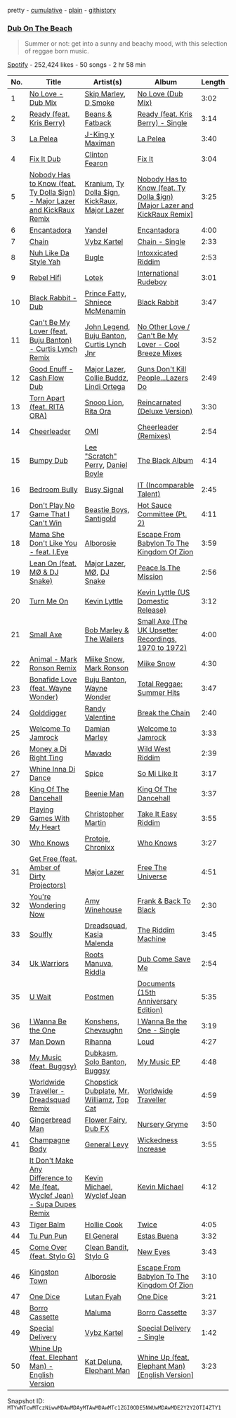 pretty - [cumulative](/playlists/cumulative/37i9dQZF1DX6u62UVrRdZV.md) - [plain](/playlists/plain/37i9dQZF1DX6u62UVrRdZV) - [githistory](https://github.githistory.xyz/mackorone/spotify-playlist-archive/blob/main/playlists/plain/37i9dQZF1DX6u62UVrRdZV)

### [Dub On The Beach](https://open.spotify.com/playlist/37i9dQZF1DX6u62UVrRdZV)

> Summer or not: get into a sunny and beachy mood, with this selection of reggae born music.

[Spotify](https://open.spotify.com/user/spotify) - 252,424 likes - 50 songs - 2 hr 58 min

| No. | Title | Artist(s) | Album | Length |
|---|---|---|---|---|
| 1 | [No Love \- Dub Mix](https://open.spotify.com/track/4v9X4S3v1Dq00DnmoRIvqt) | [Skip Marley](https://open.spotify.com/artist/4ryoUS0W8qXokfMxrlJt6O), [D Smoke](https://open.spotify.com/artist/23rK0hajv5ix2yPM4IIgOo) | [No Love \(Dub Mix\)](https://open.spotify.com/album/3EM9a22PVcqVBhQt3OgJ94) | 3:02 |
| 2 | [Ready \(feat\. Kris Berry\)](https://open.spotify.com/track/67fTgg4Bs8WORRw17w3DMk) | [Beans & Fatback](https://open.spotify.com/artist/1TaMcPraHVa4y6mcPoYXgT) | [Ready \(feat\. Kris Berry\) \- Single](https://open.spotify.com/album/5bIZo253jDn2O1b7Evskvg) | 3:14 |
| 3 | [La Pelea](https://open.spotify.com/track/1ibTjlZgMLH4xgPX45Zn8f) | [J\-King y Maximan](https://open.spotify.com/artist/6UBb8ZUUyarsyod6snflAR) | [La Pelea](https://open.spotify.com/album/1VbKGjtvQQvFApDSs95oau) | 3:40 |
| 4 | [Fix It Dub](https://open.spotify.com/track/71shbpJhdVa8lZqTlmMQBR) | [Clinton Fearon](https://open.spotify.com/artist/2mSiPzmzBCGS7p6tEuRuTd) | [Fix It](https://open.spotify.com/album/0UIcpuZ7MGsGOSzv5RFB2p) | 3:04 |
| 5 | [Nobody Has to Know \(feat\. Ty Dolla $ign\) \- Major Lazer and KickRaux Remix](https://open.spotify.com/track/2Z2Rv9B844NrWdDKp2EyEk) | [Kranium](https://open.spotify.com/artist/1LKo6ZA3RNvKtLa6zDu32S), [Ty Dolla $ign](https://open.spotify.com/artist/7c0XG5cIJTrrAgEC3ULPiq), [KickRaux](https://open.spotify.com/artist/2FcAOdmnKyfpUot6B5LHLg), [Major Lazer](https://open.spotify.com/artist/738wLrAtLtCtFOLvQBXOXp) | [Nobody Has to Know \(feat\. Ty Dolla $ign\) \[Major Lazer and KickRaux Remix\]](https://open.spotify.com/album/1jVHm145k6XwQ7xXu6gjM9) | 3:25 |
| 6 | [Encantadora](https://open.spotify.com/track/6orQZTTBvgRem8OZFbDYdT) | [Yandel](https://open.spotify.com/artist/0eHQ9o50hj6ZDNBt6Ys1sD) | [Encantadora](https://open.spotify.com/album/6bJjsCrj1eQzNYne6csW0X) | 4:00 |
| 7 | [Chain](https://open.spotify.com/track/6exM77JuqVZq4XS8X8ABSj) | [Vybz Kartel](https://open.spotify.com/artist/2NUz5P42WqkxilbI8ocN76) | [Chain \- Single](https://open.spotify.com/album/352HXB9YSY1oNUuOOXl7te) | 2:33 |
| 8 | [Nuh Like Da Style Yah](https://open.spotify.com/track/416YHT0G6hBwIyOy2VHvhD) | [Bugle](https://open.spotify.com/artist/4J51t1ZO7ed5qgsXmz9VXM) | [Intoxxicated Riddim](https://open.spotify.com/album/6k4klVFmLA2pEQBGw74yLP) | 2:53 |
| 9 | [Rebel Hifi](https://open.spotify.com/track/7fTma0ZJ0Q4tkLtnHF11fG) | [Lotek](https://open.spotify.com/artist/1Ne5E79pl0FLsaSX5nML1s) | [International Rudeboy](https://open.spotify.com/album/2QFihdYpFML3s2Sl8JlP2T) | 3:01 |
| 10 | [Black Rabbit \- Dub](https://open.spotify.com/track/50h7ajX4uBhEX7VUWvtCbW) | [Prince Fatty](https://open.spotify.com/artist/2KQRgrZISaDwQNpiLUTAnr), [Shniece McMenamin](https://open.spotify.com/artist/44odrjJUepZctaUDynBx8E) | [Black Rabbit](https://open.spotify.com/album/2gOOQoStPsBOzHB4QhQfOM) | 3:47 |
| 11 | [Can't Be My Lover \(feat\. Buju Banton\) \- Curtis Lynch Remix](https://open.spotify.com/track/20jlpY83jcnJcyecYVory3) | [John Legend](https://open.spotify.com/artist/5y2Xq6xcjJb2jVM54GHK3t), [Buju Banton](https://open.spotify.com/artist/4wLAjfeqAsV66AocWNcowA), [Curtis Lynch Jnr](https://open.spotify.com/artist/1HELExvEQsGejylizKZA5Z) | [No Other Love / Can't Be My Lover \- Cool Breeze Mixes](https://open.spotify.com/album/4pvva5MVnN39KR6EAMhElK) | 3:52 |
| 12 | [Good Enuff \- Cash Flow Dub](https://open.spotify.com/track/219czERofO0VNx1WIgsw3l) | [Major Lazer](https://open.spotify.com/artist/738wLrAtLtCtFOLvQBXOXp), [Collie Buddz](https://open.spotify.com/artist/5Ayl2bJtN5mdCsxZoxs9n1), [Lindi Ortega](https://open.spotify.com/artist/0F8GZ29QxpnfOZvM25l7tJ) | [Guns Don't Kill People...Lazers Do](https://open.spotify.com/album/6ZqhmrXfavffKqZiip0cGM) | 2:49 |
| 13 | [Torn Apart \(feat\. RITA ORA\)](https://open.spotify.com/track/6Lxb7Czakx4SFsOaZa3qvE) | [Snoop Lion](https://open.spotify.com/artist/4RxUeUyMaEe2T5tvULq5j0), [Rita Ora](https://open.spotify.com/artist/5CCwRZC6euC8Odo6y9X8jr) | [Reincarnated \(Deluxe Version\)](https://open.spotify.com/album/5q4CMxHUBPn11UG6uYX26m) | 3:30 |
| 14 | [Cheerleader](https://open.spotify.com/track/5ByIHT8s38diBQf6dkEWbt) | [OMI](https://open.spotify.com/artist/5MouCg6ta7zAxsfMEbc1uh) | [Cheerleader \(Remixes\)](https://open.spotify.com/album/5I3nqfitvWj6F5MAwAsZo4) | 2:54 |
| 15 | [Bumpy Dub](https://open.spotify.com/track/131KcLSzomCoCPAKTQAGCI) | [Lee "Scratch" Perry](https://open.spotify.com/artist/1TsG4AumsMt1Tcq2nHpov9), [Daniel Boyle](https://open.spotify.com/artist/1xFOkcHacBBvt32D5jMUfQ) | [The Black Album](https://open.spotify.com/album/20qoMFB3XcP9vHI27EwWnn) | 4:14 |
| 16 | [Bedroom Bully](https://open.spotify.com/track/3KiVsbXehlQmO8ob18EL6B) | [Busy Signal](https://open.spotify.com/artist/4RfTXjK9aiiIKDaKUHpL57) | [IT \(Incomparable Talent\)](https://open.spotify.com/album/0L0sXJEat24OuHrAFRyBqd) | 2:45 |
| 17 | [Don't Play No Game That I Can't Win](https://open.spotify.com/track/1Emrs7nn0qSeoCzSRApiFK) | [Beastie Boys](https://open.spotify.com/artist/03r4iKL2g2442PT9n2UKsx), [Santigold](https://open.spotify.com/artist/6Jrxnp0JgqmeUX1veU591p) | [Hot Sauce Committee \(Pt\. 2\)](https://open.spotify.com/album/4ZdM8DkKgfTCz8e0wJk9CX) | 4:11 |
| 18 | [Mama She Don't Like You \- feat\. I.Eye](https://open.spotify.com/track/2LfjfCgBzafdPlBtmUlKev) | [Alborosie](https://open.spotify.com/artist/78u1jLVBjPSXQVmHBV43yG) | [Escape From Babylon To The Kingdom Of Zion](https://open.spotify.com/album/4x1pz0J3wbz4KWOjk1MCrf) | 3:59 |
| 19 | [Lean On \(feat\. MØ & DJ Snake\)](https://open.spotify.com/track/4WjH9Bzt3kx7z8kl0awxh4) | [Major Lazer](https://open.spotify.com/artist/738wLrAtLtCtFOLvQBXOXp), [MØ](https://open.spotify.com/artist/0bdfiayQAKewqEvaU6rXCv), [DJ Snake](https://open.spotify.com/artist/540vIaP2JwjQb9dm3aArA4) | [Peace Is The Mission](https://open.spotify.com/album/2XBnxKeRZi76u2iyGcMych) | 2:56 |
| 20 | [Turn Me On](https://open.spotify.com/track/0BBOLOV5JntPL3341swIre) | [Kevin Lyttle](https://open.spotify.com/artist/1GaBsp1ICIp1e6udgE7fba) | [Kevin Lyttle \(US Domestic Release\)](https://open.spotify.com/album/0OWwtYwEZFMquSeHGNv3cw) | 3:12 |
| 21 | [Small Axe](https://open.spotify.com/track/3rv2jT77RT99OSidcW4oqD) | [Bob Marley & The Wailers](https://open.spotify.com/artist/2QsynagSdAqZj3U9HgDzjD) | [Small Axe \(The UK Upsetter Recordings, 1970 to 1972\)](https://open.spotify.com/album/5DLIifM0yCS6r5pi69xyid) | 4:00 |
| 22 | [Animal \- Mark Ronson Remix](https://open.spotify.com/track/3Nbgpc2ooFHtkCT9ZLRFXg) | [Miike Snow](https://open.spotify.com/artist/4l1cKWYW591xnwEGxpUg3J), [Mark Ronson](https://open.spotify.com/artist/3hv9jJF3adDNsBSIQDqcjp) | [Miike Snow](https://open.spotify.com/album/1AMTbO4k2kPRAn6udg9qJz) | 4:30 |
| 23 | [Bonafide Love \(feat\. Wayne Wonder\)](https://open.spotify.com/track/5J4u57jUykQJSTzHeCgRYH) | [Buju Banton](https://open.spotify.com/artist/4wLAjfeqAsV66AocWNcowA), [Wayne Wonder](https://open.spotify.com/artist/3kc5AFnL1TQQdNaMdSW2UO) | [Total Reggae: Summer Hits](https://open.spotify.com/album/57SG08WoZOKoxvf0w01GG4) | 3:47 |
| 24 | [Golddigger](https://open.spotify.com/track/6r1rqsRvf8WOHv0MtJAXJ2) | [Randy Valentine](https://open.spotify.com/artist/6qPjo0iKI9TQoc4vlCzYk1) | [Break the Chain](https://open.spotify.com/album/1VkofCI3bwDYkrhVAC2XDS) | 2:40 |
| 25 | [Welcome To Jamrock](https://open.spotify.com/track/2e5Vm6VvdlTzuNcRSikeU6) | [Damian Marley](https://open.spotify.com/artist/3QJzdZJYIAcoET1GcfpNGi) | [Welcome to Jamrock](https://open.spotify.com/album/1jL9mDhM5cMAwJD9brYyW5) | 3:33 |
| 26 | [Money a Di Right Ting](https://open.spotify.com/track/7wR0eLbYxDJ7lCPb69NdyI) | [Mavado](https://open.spotify.com/artist/0eezS9KmhdjGN436RdTIXu) | [Wild West Riddim](https://open.spotify.com/album/5NSNhYTKD6D4nskSGDICU2) | 2:39 |
| 27 | [Whine Inna Di Dance](https://open.spotify.com/track/2g4vV2MuniWj3wqc2Wr8GO) | [Spice](https://open.spotify.com/artist/0wEvWMQRqaXcgnrZv6KtyL) | [So Mi Like It](https://open.spotify.com/album/3VsPJKD7uZPIYB4SNGeLRt) | 3:17 |
| 28 | [King Of The Dancehall](https://open.spotify.com/track/6UFFuz7mqMF39rnyVi7IJG) | [Beenie Man](https://open.spotify.com/artist/4L3GTE04bW5N7azA9QPhjA) | [King Of The Dancehall](https://open.spotify.com/album/3JKNBYlQcjxSPyLkZq0bU0) | 3:37 |
| 29 | [Playing Games With My Heart](https://open.spotify.com/track/2AWXvbEbadUGqiv2j9feJM) | [Christopher Martin](https://open.spotify.com/artist/3dXC1YPbnQPsfHPVkm1ipj) | [Take It Easy Riddim](https://open.spotify.com/album/0TqFhExMlnbaroKXraK06c) | 3:55 |
| 30 | [Who Knows](https://open.spotify.com/track/7Hq8cSsjf2iQPDM8UXMOpE) | [Protoje](https://open.spotify.com/artist/7BGR8y1VZAWK2oR4zD9COr), [Chronixx](https://open.spotify.com/artist/2oZcMYiKpjaA2Et5mU3RPP) | [Who Knows](https://open.spotify.com/album/7Amyr3FgAp7ajD9lJZF62u) | 3:27 |
| 31 | [Get Free \(feat\. Amber of Dirty Projectors\)](https://open.spotify.com/track/3ImoG3mDx8nadslaZeXEXK) | [Major Lazer](https://open.spotify.com/artist/738wLrAtLtCtFOLvQBXOXp) | [Free The Universe](https://open.spotify.com/album/0YCQXNvumvaKzCOJT8tLwA) | 4:51 |
| 32 | [You're Wondering Now](https://open.spotify.com/track/0rYqYwP8zLQ4Xr9pYZtPXl) | [Amy Winehouse](https://open.spotify.com/artist/6Q192DXotxtaysaqNPy5yR) | [Frank & Back To Black](https://open.spotify.com/album/4O5NY8SjUZqs4D9tvhJhk6) | 2:30 |
| 33 | [Soulfly](https://open.spotify.com/track/0UN8Z2HRedptKTAD9FlvMO) | [Dreadsquad](https://open.spotify.com/artist/7xFwx08ljvRKCtwduYfLFY), [Kasia Malenda](https://open.spotify.com/artist/5D4fBGqLIv53APmy6VxYCo) | [The Riddim Machine](https://open.spotify.com/album/6T3Cr6QdXOWxnlyG1o69au) | 3:45 |
| 34 | [Uk Warriors](https://open.spotify.com/track/5qaXwF5J3fHpGRAEkr1JYz) | [Roots Manuva](https://open.spotify.com/artist/4sSSkVtrCTzENCgm2vokiY), [Riddla](https://open.spotify.com/artist/5rU6NmQJvybdDzbmtKYvYw) | [Dub Come Save Me](https://open.spotify.com/album/7xYeBl2gT9GoKjfCHJ5UXx) | 2:54 |
| 35 | [U Wait](https://open.spotify.com/track/1p8zXLMnUsZa04rPs8FnL8) | [Postmen](https://open.spotify.com/artist/5k6U0H4M8ehwgYh8T2d6We) | [Documents \(15th Anniversary Edition\)](https://open.spotify.com/album/3SD4TPqdN4sxNkKFwCHl1e) | 5:35 |
| 36 | [I Wanna Be the One](https://open.spotify.com/track/0Qg2TXTGyKePHKZNtBGEK4) | [Konshens](https://open.spotify.com/artist/3nwYsifpwrKmCIpw4i0HDW), [Chevaughn](https://open.spotify.com/artist/6OkYIMcOAxfbv4YmCWe33w) | [I Wanna Be the One \- Single](https://open.spotify.com/album/3gdazLYZYKoNwiiJnNOyvl) | 3:19 |
| 37 | [Man Down](https://open.spotify.com/track/1Bx0zEdVjkFlV27iKaePug) | [Rihanna](https://open.spotify.com/artist/5pKCCKE2ajJHZ9KAiaK11H) | [Loud](https://open.spotify.com/album/7vN82vd1Vq44fjlhjfvHJp) | 4:27 |
| 38 | [My Music \(feat\. Buggsy\)](https://open.spotify.com/track/72H9mc676DUkERQpPLiMh9) | [Dubkasm](https://open.spotify.com/artist/2cEQyve0SK4lHQSeGOhqwC), [Solo Banton](https://open.spotify.com/artist/3LYPkUrgqHouiqK6ltJg2d), [Buggsy](https://open.spotify.com/artist/5bpN1MF5zqWwTY9JQRIAx3) | [My Music EP](https://open.spotify.com/album/742oxtnSfqFLN3Rzelwhle) | 4:48 |
| 39 | [Worldwide Traveller \- Dreadsquad Remix](https://open.spotify.com/track/57Eo0fWSrvI58RyMgq2w9p) | [Chopstick Dubplate](https://open.spotify.com/artist/1llsKlMeU35w7oct8C2pxI), [Mr\. Williamz](https://open.spotify.com/artist/3iL52u3kr14P6cTpB0VuEs), [Top Cat](https://open.spotify.com/artist/3QR3QV1qQuTpcy1DIqOw9j) | [Worldwide Traveller](https://open.spotify.com/album/4Lz2EtKGZCHFqDrJkZ2t0F) | 4:59 |
| 40 | [Gingerbread Man](https://open.spotify.com/track/4ksFtv74k8dEZIiaPnvohu) | [Flower Fairy](https://open.spotify.com/artist/2fmsC9BYgJ1ezYb4Jxo372), [Dub FX](https://open.spotify.com/artist/4ucW1LE5T7y7X4jlaKCeVo) | [Nursery Gryme](https://open.spotify.com/album/7jTaxo3CLEFtfPtgrtwXXu) | 3:50 |
| 41 | [Champagne Body](https://open.spotify.com/track/6mXSHLWkkUCOBQ80gJNcpa) | [General Levy](https://open.spotify.com/artist/2bHgAaZ7qbGbMMXwAQm48I) | [Wickedness Increase](https://open.spotify.com/album/31AWmv5qMkTzNQra5e94Vk) | 3:55 |
| 42 | [It Don't Make Any Difference to Me \(feat\. Wyclef Jean\) \- Supa Dupes Remix](https://open.spotify.com/track/0QnlCOyZvfYSPOVYHKzwqk) | [Kevin Michael](https://open.spotify.com/artist/62o2Yv8lnrP4AvOFyEMOab), [Wyclef Jean](https://open.spotify.com/artist/7aBzpmFXB4WWpPl2F7RjBe) | [Kevin Michael](https://open.spotify.com/album/3gneTgwU0tKclQ3GJavkhv) | 4:12 |
| 43 | [Tiger Balm](https://open.spotify.com/track/774OIerK6vGTqR9VNf4y6y) | [Hollie Cook](https://open.spotify.com/artist/1fwuUuFbqXJx3B17PUhFCE) | [Twice](https://open.spotify.com/album/24ovBIao6BIwN6oDD0ylE9) | 4:05 |
| 44 | [Tu Pun Pun](https://open.spotify.com/track/5MIWYWguyDnxBlCQT9V4Kt) | [El General](https://open.spotify.com/artist/1fqHLAKthJsVYcukjFrroK) | [Estas Buena](https://open.spotify.com/album/0Qq0V5ltYmOukWBisFoZDI) | 3:32 |
| 45 | [Come Over \(feat\. Stylo G\)](https://open.spotify.com/track/1s53uhPZHTB50uIPrDiA2L) | [Clean Bandit](https://open.spotify.com/artist/6MDME20pz9RveH9rEXvrOM), [Stylo G](https://open.spotify.com/artist/7qPISKHhhKDLZTmYcX7bWd) | [New Eyes](https://open.spotify.com/album/0VDMjDj2AwPQXWQ7XhN9gG) | 3:43 |
| 46 | [Kingston Town](https://open.spotify.com/track/6cOrnBtY3jN76BQpYTiD8v) | [Alborosie](https://open.spotify.com/artist/78u1jLVBjPSXQVmHBV43yG) | [Escape From Babylon To The Kingdom Of Zion](https://open.spotify.com/album/4x1pz0J3wbz4KWOjk1MCrf) | 3:10 |
| 47 | [One Dice](https://open.spotify.com/track/2NeXSM3MDZV2BhkfNffI7q) | [Lutan Fyah](https://open.spotify.com/artist/1QfjByidqUrsRhcT3fpWTU) | [One Dice](https://open.spotify.com/album/0l8bpPrqNPFWhKEie6MCoc) | 3:21 |
| 48 | [Borro Cassette](https://open.spotify.com/track/2ocDZVhBiGCaaZRNW3fmSd) | [Maluma](https://open.spotify.com/artist/1r4hJ1h58CWwUQe3MxPuau) | [Borro Cassette](https://open.spotify.com/album/4PAmAgjdsvX5oRLrJQvGCW) | 3:37 |
| 49 | [Special Delivery](https://open.spotify.com/track/16IdoXlXlPgJNVzTFFpevJ) | [Vybz Kartel](https://open.spotify.com/artist/2NUz5P42WqkxilbI8ocN76) | [Special Delivery \- Single](https://open.spotify.com/album/39Wd7g5UyEl0OXGXO0xjtZ) | 1:42 |
| 50 | [Whine Up \(feat\. Elephant Man\) \- English Version](https://open.spotify.com/track/7L1zJMkc9Ho7Ox0uSFC9TL) | [Kat Deluna](https://open.spotify.com/artist/0bOlhT8OcoC1lCpN69NcFP), [Elephant Man](https://open.spotify.com/artist/6NOvBZrkd83MSD51xkq4on) | [Whine Up \(feat\. Elephant Man\) \[English Version\]](https://open.spotify.com/album/0VFNKCeUyetANvSnS5KLQe) | 3:23 |

Snapshot ID: `MTYwNTcwMTczNiwwMDAwMDAyMTAwMDAwMTc1ZGI0ODE5NWUwMDAwMDE2Y2Y2OTI4ZTY1`